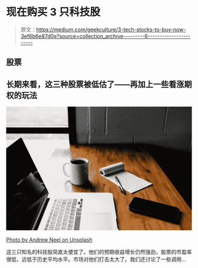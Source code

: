 # 现在购买 3 只科技股

> 原文：<https://medium.com/geekculture/3-tech-stocks-to-buy-now-3ef6b6e87d0e?source=collection_archive---------6----------------------->

## 股票

## 长期来看，这三种股票被低估了——再加上一些看涨期权的玩法

![](img/a6aa62a1a1bc57fdb279c6deb2296919.png)

[Photo by Andrew Neel on Unsplash](https://unsplash.com/photos/BhLSBX-0rnM)

这三只知名的科技股简直太便宜了。他们的预期收益增长仍然强劲，股票的市盈率很低，远低于历史平均水平。市场对他们打击太大了。我们还讨论了一些调用…